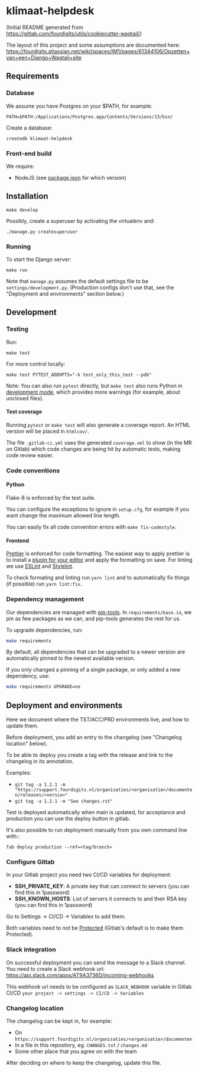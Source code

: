 # klimaat-helpdesk

(Initial README generated from https://gitlab.com/fourdigits/utils/cookiecutter-wagtail/)

The layout of this project and some assumptions are documented here: https://fourdigits.atlassian.net/wiki/spaces/IM1/pages/61344106/Opzetten+van+een+Django+Wagtail+site


## Requirements

### Database

We assume you have Postgres on your $PATH, for example:

    PATH=$PATH:/Applications/Postgres.app/Contents/Versions/13/bin/

Create a database:

    createdb klimaat-helpdesk


### Front-end build

We require:

- NodeJS (see [package.json](./package.json) for which version)


## Installation

    make develop

Possibly, create a superuser by activating the virtualenv and:

    ./manage.py createsuperuser


### Running

To start the Django server:

    make run

Note that `manage.py` assumes the default settings file to be `settings/development.py`. (Production configs don't use that, see the "Deployment and environments" section below.)


## Development

### Testing

Run:

    make test

For more control locally:

    make test PYTEST_ADDOPTS="-k test_only_this_test --pdb"

Note: You can also run ``pytest`` directly, but `make test` also runs Python in
[development mode](https://docs.python.org/3/library/devmode.html), which provides
more warnings (for example, about unclosed files).

#### Test coverage

Running `pytest` or `make test` will also generate a coverage report.
An HTML version will be placed in `htmlcov/`.

The file `.gitlab-ci.yml` uses the generated `coverage.xml` to show
(in the MR on Gitlab) which code changes are being hit by automatic tests,
making code review easier.

### Code conventions

#### Python

Flake-8 is enforced by the test suite.

You can configure the exceptions to ignore in `setup.cfg`, for example if
you want change the maximum allowed line length.

You can easily fix all code convention errors with `make fix-codestyle`.

#### Frontend

[Prettier](https://prettier.io/) is enforced for code formatting. The easiest way to apply prettier is to install a [plugin for your editor](https://prettier.io/docs/en/editors.html) and apply the formatting on save.
For linting we use [ESLint](https://eslint.org/) and [Stylelint](https://stylelint.io/).

To check formating and linting run `yarn lint` and to automatically fix things (if possible) run `yarn lint:fix`.

### Dependency management

Our dependencies are managed with [pip-tools](https://github.com/jazzband/pip-tools).
In `requirements/base.in`, we pin as few packages as we can, and pip-tools generates the rest for us.

To upgrade dependencies, run:

```bash
make requirements
```

By default, all dependencies that can be upgraded to a newer version are automatically pinned to
the newest available version.

If you only changed a pinning of a single package, or only added a new dependency, use:

```bash
make requirements UPGRADE=no
```

## Deployment and environments

Here we document where the TST/ACC/PRD environments live, and how to update them.

Before deployment, you add an entry to the changelog (see "Changelog location" below).

To be able to deploy you create a tag with the release and link to the changelog in its annotation.

Examples:

- `git tag -a 1.2.1 -m "https://support.fourdigits.nl/organisaties/<organisatie>/documenten/releases/<versie>"`
- `git tag -a 1.2.1 -m "See changes.rst"`


Test is deployed automatically when main is updated, for acceptance and production you can use the
deploy button in gitlab.

It's also possible to run deployment manually from you own command line with::

    fab deploy production --ref=<tag/branch>

### Configure Gitlab

In your Gitlab project you need two CI/CD variables for deployment:

- **SSH_PRIVATE_KEY**: A private key that can connect to servers (you can find this in 1password)
- **SSH_KNOWN_HOSTS**: List of servers it connects to and their RSA key (you can find this in 1password)

Go to Settings -> CI/CD -> Variables to add them.

Both variables need to *not* be [Protected](https://docs.gitlab.com/ee/ci/variables/index.html#protect-a-cicd-variable)
(Gitlab's default is to make them Protected).


### Slack integration

On successful deployment you can send the message to a Slack channel.
You need to create a Slack webhook url: https://api.slack.com/apps/AT9A3736D/incoming-webhooks

This webhook url needs to be configured as `SLACK_WEBHOOK` variable in Gitlab CI/CD `your project -> settings -> CI/CD -> Variables`


### Changelog location

The changelog can be kept in, for example:

- On `https://support.fourdigits.nl/organisaties/<organisatie>/documenten`
- In a file in this repository, eg. `CHANGES.txt` / `changes.md`
- Some other place that you agree on with the team

After deciding on where to keep the changelog, update this file.
